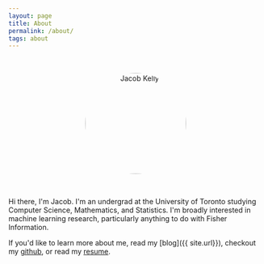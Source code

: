 ```yaml
---
layout: page
title: About
permalink: /about/
tags: about
---
```


<div style="text-align:center;">
  <img src="{{ site.baseurl }}/images/about/me.jpg" alt="Jacob Kelly"
    style="
      margin: 2rem 0;
      width: 200px;
      border-radius: 50%;
    "/>
</div>

Hi there, I'm Jacob. I'm an undergrad at the University of Toronto studying
Computer Science, Mathematics, and Statistics. I'm broadly interested in machine
learning research, particularly anything to do with Fisher Information.

If you'd like to learn more about me, read my [blog]({{ site.url}}), checkout my <a href="https://github.com/{{ site.github_username }}" target="_blank">github</a>, or read my <a href="{{ site.base_url }}/images/resume/Jacob-Kelly-Resume.pdf" target="_blank">resume</a>.

